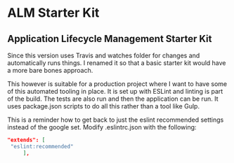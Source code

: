 # ALM Starter Kit

## Application Lifecycle Management Starter Kit
Since this version uses Travis and watches folder for changes and automatically runs things. I renamed it so that a basic starter kit would have a more bare bones approach. 

This however is suitable for a production project where I want to have some of this automated tooling in place. It is set up with ESLint and linting is part of the build. The tests are also run and then the application can be run. It uses package.json scripts to do all this rather than a tool like Gulp. 

This is a reminder how to get back to just the eslint recommended settings instead of the google set. Modify .eslintrc.json with the following:

```json
"extends": [
 "eslint:recommended"
     ],

